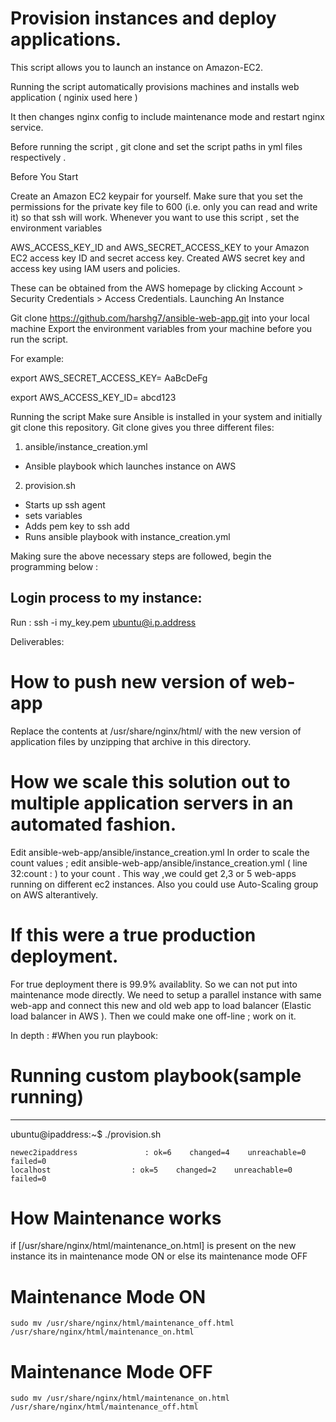 
# Provision instances and deploy applications.

This script allows you to launch an instance on Amazon-EC2.

Running the script automatically provisions machines and installs web application ( nginix used here )

It then changes nginx config to include maintenance mode and restart nginx service.

Before running the script , git clone and set the script paths in yml files respectively .

Before You Start

Create an Amazon EC2 keypair for yourself. Make sure that you set the permissions for the private key file to 600 (i.e. only you can read and write it) so that ssh will work.
Whenever you want to use this script , set the environment variables 

AWS_ACCESS_KEY_ID and AWS_SECRET_ACCESS_KEY to your Amazon EC2 access key ID and secret access key. 
Created AWS secret key and access key using IAM users and policies.

These can be obtained from the AWS homepage by clicking Account > Security Credentials > Access Credentials.
Launching An Instance

Git clone https://github.com/harshg7/ansible-web-app.git into your local machine
Export the environment variables from your machine before you run the script.

For example:

export AWS_SECRET_ACCESS_KEY= AaBcDeFg

export AWS_ACCESS_KEY_ID= abcd123

Running the script
Make sure Ansible is installed in your system and initially git clone this repository.
Git clone gives you three different files:
1. ansible/instance_creation.yml 
- Ansible playbook which launches instance on AWS
2. provision.sh 
- Starts up ssh agent
- sets variables
- Adds pem key to ssh add
- Runs ansible playbook with instance_creation.yml

Making sure the above necessary steps are followed, begin the programming below :

Login process to my instance:
-----------------------
Run : 
ssh -i my_key.pem ubuntu@i.p.address

Deliverables:
# How to push new version of web-app
Replace the contents at /usr/share/nginx/html/ with the new version of application files by unzipping that archive in this directory.

# How we scale this solution out to multiple application servers in an automated fashion.
Edit ansible-web-app/ansible/instance_creation.yml
In order to scale the count values ; edit ansible-web-app/ansible/instance_creation.yml ( line 32:count : ) to your count .
This way ,we could get 2,3 or 5 web-apps running on different ec2 instances. 
Also you could use Auto-Scaling group on AWS alterantively.

# If this were a true production deployment.
For true deployment there is 99.9% availablity. So we can not put into maintenance mode directly. 
We need to setup a parallel instance with same web-app and connect this new and old web app to load balancer (Elastic load balancer in AWS ).
Then we could make one off-line ; work on it.

In depth :
#When you run playbook:
# Running custom playbook(sample running)
------------------------
ubuntu@ipaddress:~$ ./provision.sh
```
newec2ipaddress               : ok=6    changed=4    unreachable=0    failed=0
localhost                  : ok=5    changed=2    unreachable=0    failed=0
```
# How Maintenance works
if [/usr/share/nginx/html/maintenance_on.html] is present on the new instance its in maintenance mode ON
or else its maintenance mode OFF

# Maintenance Mode ON
```
sudo mv /usr/share/nginx/html/maintenance_off.html /usr/share/nginx/html/maintenance_on.html
```
# Maintenance Mode OFF
```
sudo mv /usr/share/nginx/html/maintenance_on.html /usr/share/nginx/html/maintenance_off.html
```
